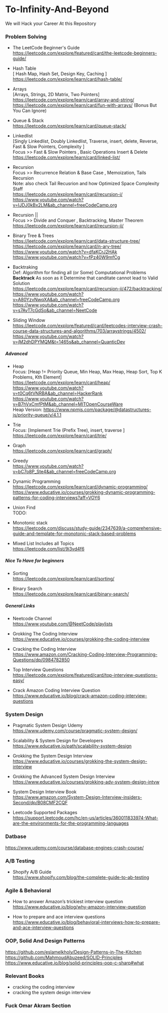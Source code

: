 # To-Infinity-And-Beyond
We will Hack your Career At this Repository

### Problem Solving
- The LeetCode Beginner's Guide <br />
https://leetcode.com/explore/featured/card/the-leetcode-beginners-guide/

- Hash Table <br />
[ Hash Map, Hash Set, Design Key, Caching ] <br/>
https://leetcode.com/explore/learn/card/hash-table/

- Arrays <br />
[Arrays, Strings, 2D Matrix, Two Pointers] <br/>
https://leetcode.com/explore/learn/card/array-and-string/ <br/>
https://leetcode.com/explore/learn/card/fun-with-arrays/ (Bonus But You Can Ignore) <br/>

- Queue & Stack <br/>
https://leetcode.com/explore/learn/card/queue-stack/

- Linkedlist <br />
[Singly Linkedlist, Doubly Linkedlist, Traverse, insert, delete, Reverse, Fast & Slow Pointers, Complexity ] <br/>
Focus >> Fast & Slow Pointers , Basic Operations Insert & Delete  <br/>
https://leetcode.com/explore/learn/card/linked-list/

- Recursion <br />
Focus >> Recurrence Relation & Base Case , Memoization, Tails Recursion <br/>
Note: also check Tail Recusrion and how Optimized Space Complexity Staff <br/>
https://leetcode.com/explore/learn/card/recursion-i/ <br />
https://www.youtube.com/watch?v=IJDJ0kBx2LM&ab_channel=freeCodeCamp.org

- Recursion || <br />
Focus >> Divide and Conquer , Backtracking, Master Theorem <br/>
https://leetcode.com/explore/learn/card/recursion-ii/ <br />

- Binary Tree & Trees <br />
https://leetcode.com/explore/learn/card/data-structure-tree/ <br />
https://leetcode.com/explore/learn/card/n-ary-tree/ <br />
https://www.youtube.com/watch?v=dfaKCrJ2HAk <br />
https://www.youtube.com/watch?v=fPz40W9mfCg <br />


- Backtraking <br />
Def: Algorithm for finding all (or Some) Computational Problems **Backtrack** As soon as it Determine that canditate cannot lead to Valid Solution <br>
https://leetcode.com/explore/learn/card/recursion-ii/472/backtracking/  <br />
https://www.youtube.com/watch?v=A80YzvNwqXA&ab_channel=freeCodeCamp.org <br />
https://www.youtube.com/watch?v=s7AvT7cGdSo&ab_channel=NeetCode <br />

- Sliding Window <br />
https://leetcode.com/explore/featured/card/leetcodes-interview-crash-course-data-structures-and-algorithms/703/arraystrings/4502/ <br />
https://www.youtube.com/watch?v=jM2dhDPYMQM&t=1465s&ab_channel=QuanticDev <br />

##### Advanced
- Heap <br />
Focus: [Heap != Priority Queue, Min Heap, Max Heap, Heap Sort, Top K Problems, Kth Element] <br/>
https://leetcode.com/explore/learn/card/heap/ <br />
https://www.youtube.com/watch?v=t0Cq6tVNRBA&ab_channel=HackerRank <br />
https://www.youtube.com/watch?v=B7hVxCmfPtM&ab_channel=MITOpenCourseWare <br/>
Heap Version: https://www.npmjs.com/package/@datastructures-js/priority-queue/v/4.1.1 <br/>

- Trie <br />
Focus: [Implement Trie (Prefix Tree), insert, traverse ] <br/>
https://leetcode.com/explore/learn/card/trie/ <br />

- Graph <br />
https://leetcode.com/explore/learn/card/graph/

- Greedy <br />
https://www.youtube.com/watch?v=bC7o8P_Ste4&ab_channel=freeCodeCamp.org
- Dynamic Programming <br />
https://leetcode.com/explore/learn/card/dynamic-programming/ <br />
https://www.educative.io/courses/grokking-dynamic-programming-patterns-for-coding-interviews?aff=VOY6

- Union Find <br/>
TODO: <br/>

- Monotonic stack <br/>
https://leetcode.com/discuss/study-guide/2347639/a-comprehensive-guide-and-template-for-monotonic-stack-based-problems <br/>

- Mixed List Includes all Topics <br/>
https://leetcode.com/list/9i3vd4f6

##### Nice To Have for beginners
- Sorting <br />
https://leetcode.com/explore/learn/card/sorting/ 

- Binary Search <br />
https://leetcode.com/explore/learn/card/binary-search/

##### General Links
- Neetcode Channel <br/>
https://www.youtube.com/@NeetCode/playlists <br/>

- Grokking The Coding Interview <br />
https://www.educative.io/courses/grokking-the-coding-interview

- Cracking the Coding Interview <br />
https://www.amazon.com/Cracking-Coding-Interview-Programming-Questions/dp/0984782850

- Top Interview Questions <br />
https://leetcode.com/explore/featured/card/top-interview-questions-easy/

- Crack Amazon Coding Interview Question
https://www.educative.io/blog/crack-amazon-coding-interview-questions


### System Design
- Pragmatic System Design Udemy <br />
https://www.udemy.com/course/pragmatic-system-design/

- Scalability & System Design for Developers <br />
https://www.educative.io/path/scalability-system-design

- Grokking the System Design Interview <br />
https://www.educative.io/courses/grokking-the-system-design-interview

- Grokking the Advanced System Design Interview <br />
https://www.educative.io/courses/grokking-adv-system-design-intvw

- System Design Interview Book <br />
https://www.amazon.com/System-Design-Interview-insiders-Second/dp/B08CMF2CQF

- Leetcode Supported Packages <br/>
https://support.leetcode.com/hc/en-us/articles/360011833974-What-are-the-environments-for-the-programming-languages


### Datbase
https://www.udemy.com/course/database-engines-crash-course/ <br/>

### A/B Testing
- Shopify A/B Guide <br/>
https://www.shopify.com/blog/the-complete-guide-to-ab-testing <br/>

### Agile & Behavioral
- How to answer Amazon’s trickiest interview question <br />
https://www.educative.io/blog/why-amazon-interview-question

- How to prepare and ace interview questions  <br />
https://www.educative.io/blog/behavioral-interviews-how-to-prepare-and-ace-interview-questions

### OOP, Solid And Design Patterns
https://github.com/eslamelkholy/Design-Patterns-in-The-Kitchen <br />
https://github.com/MahmoudAbuzeed/SOLID-Principles  <br />
https://www.educative.io/blog/solid-principles-oop-c-sharp#what

### Relevant Books
* cracking the coding interview
* cracking the system design interview

### Fuck Omar Akram Section
